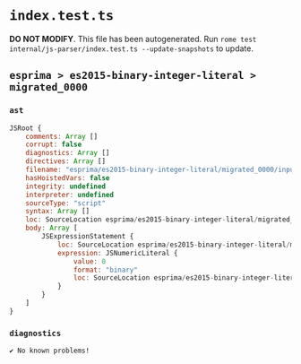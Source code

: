 # `index.test.ts`

**DO NOT MODIFY**. This file has been autogenerated. Run `rome test internal/js-parser/index.test.ts --update-snapshots` to update.

## `esprima > es2015-binary-integer-literal > migrated_0000`

### `ast`

```javascript
JSRoot {
	comments: Array []
	corrupt: false
	diagnostics: Array []
	directives: Array []
	filename: "esprima/es2015-binary-integer-literal/migrated_0000/input.js"
	hasHoistedVars: false
	integrity: undefined
	interpreter: undefined
	sourceType: "script"
	syntax: Array []
	loc: SourceLocation esprima/es2015-binary-integer-literal/migrated_0000/input.js 1:0-2:0
	body: Array [
		JSExpressionStatement {
			loc: SourceLocation esprima/es2015-binary-integer-literal/migrated_0000/input.js 1:0-1:3
			expression: JSNumericLiteral {
				value: 0
				format: "binary"
				loc: SourceLocation esprima/es2015-binary-integer-literal/migrated_0000/input.js 1:0-1:3
			}
		}
	]
}
```

### `diagnostics`

```
✔ No known problems!

```
